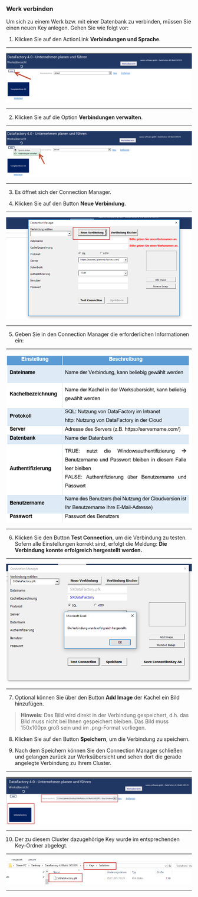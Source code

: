 ### Werk verbinden

Um sich zu einem Werk bzw. mit einer Datenbank zu verbinden, müssen Sie einen neuen Key anlegen. Gehen Sie wie folgt vor:

1) Klicken Sie auf den ActionLink **Verbindungen und Sprache**.  

---
![](/Bilder/Werk/werk10.png)

---

2) Klicken Sie auf die Option **Verbindungen verwalten**.  

---
![](/Bilder/Werk/werk15.png)

---


3) Es öffnet sich der Connection Manager.

4) Klicken Sie auf den Button **Neue Verbindung**.  

---
![](/Bilder/Werk/werk17.png)

---

5) Geben Sie in den Connection Manager die erforderlichen Informationen ein:  

---
![](/Bilder/Werk/werk19.PNG)

---

6) Klicken Sie den Button **Test Connection**, um die Verbindung zu testen. Sofern alle Einstellungen korrekt sind, erfolgt die Meldung: **Die Verbindung konnte erfolgreich hergestellt werden.**  

---
![](/Bilder/Werk/werk20.PNG)

---



7) Optional können Sie über den Button **Add Image** der Kachel ein Bild hinzufügen.  

> **Hinweis**: Das Bild wird direkt in der Verbindung gespeichert, d.h. das Bild muss nicht bei Ihnen gespeichert bleiben. Das Bild muss 150x100px groß sein und im .png-Format vorliegen.  

8) Klicken Sie auf den Button **Speichern**, um die Verbindung zu speichern.  

9) Nach dem Speichern können Sie den Connection Manager schließen und gelangen zurück zur Werksübersicht und sehen dort die gerade angelegte Verbindung zu Ihrem Cluster.  

---
![](/Bilder/Werk/werk21.png)

---

10) Der zu diesem Cluster dazugehörige Key wurde im entsprechenden Key-Ordner abgelegt.

---
![](/Bilder/Werk/werk22.png)

---
